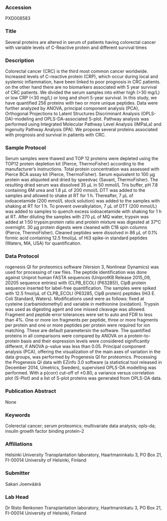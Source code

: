 ### Accession
PXD008583

### Title
Several proteins are altered in serum of patients having colorectal cancer with variable levels of C-Reactive protein and different survival times 

### Description
Colorectal cancer (CRC) is the third most common cancer worldwide. Increased levels of C-reactive protein (CRP), which occur during local and systemic inflammation, have been linked to poor prognosis in CRC patients. on the other hand there are no biomarkers associated with 5 year survival of CRC patients. We divided the serum samples into either high (>30 mg/L) or low CRP (<30 mg/L) or long and short 5-year survival. In this study, we have quantified 256 proteins with two or more unique peptides. Data were further analyzed by ANOVA, principal component analysis (PCA), Orthogonal Projections to Latent Structures Discriminant Analysis (OPLS-DA)-modeling and OPLS-DA-associated S-plot. Pathway analysis was performed using Integrated Molecular Pathway Level Analysis (IMPaLa) and Ingenuity Pathway Analysis (IPA). We propose several proteins associated with prognosis and survival in patients with CRC.

### Sample Protocol
Serum samples were thawed and TOP 12 proteins were depleted using the TOP12 protein depletion kit (Pierce, ThermoFisher) according to the manufacturer’s instructions. Total protein concentration was assessed with Pierce BCA assay kit (Pierce, ThermoFisher). Serum equivalent to 100 μg protein was aliquoted and dried by speedvac (Savant, ThermoFisher). The resulting dried serum was dissolved 35 μL in 50 mmol/L Tris buffer, pH 7.8 containing 6M urea and 1.8 μL of 200 mmol/L DTT was added to the samples and allowed to shake at RT for 1 h. Thereafter, 7 μL of iodoacetamide (200 mmol/L stock solution) was added to the samples with shaking at RT for 1 h. To prevent overalkylation, 7 μL of DTT (200 mmol/L) was added to samples to quench excess iodoacetamide with shaking for 1 h at RT. After diluting the samples with 270 μL of MQ water, trypsin was added at 1:50 trypsin:protein ratio and protein mixture was digested at 37°C overnight. 30 μg protein digests were cleaned with C18 spin columns (Pierce, ThermoFisher). Cleaned peptides were dissolved in 86 μL of 0.1% formic acid containing 12.5 fmol/μL of Hi3 spike-in standard peptides (Waters, MA, USA) for quantification.

### Data Protocol
rogenesis QI for proteomics software (Version 3, Nonlinear Dynamics) was used for processing of raw files. The peptide identification was done against Uniprot human FASTA sequences (UniprotKB Release 2015_09, 20205 sequence entries) with (CLPB_ECOLI (P63285)), ClpB protein sequence inserted for label-free quantification. The samples were spiked with 12.5 fmol/µL of CLPB_ECOLI (P63285, ClpB protein) peptides (Hi3 E. Coli Standard, Waters). Modifications used were as follows: fixed at cysteine (carbamidomethyl) and variable in methionine (oxidation). Trypsin was used as digesting agent and one missed cleavage was allowed. Fragment and peptide error tolerances were set to auto and FDR to less than 4%. One or more ion fragments per peptide, three or more fragments per protein and one or more peptides per protein were required for ion matching. These are default parametersin the software. The quantified proteins in all comparisons were compared by ANOVA on a protein-to-protein basis and their expression levels were considered significantly different, if ANOVA p-value was less than 0.05. Principal component analysis (PCA), offering the visualization of the main axes of variation in the data groups, was performed by Progenesis QI for proteomics. Processing the Progenesis QI data with EZinfo 3.0 software (a statistical tool released in December 2014, Umetrics, Sweden), supervised OPLS-DA modelling was performed. With a p(corr) cut-off of ±0.80, a variance versus correlation plot (S-Plot) and a list of S-plot proteins was generated from OPLS-DA data.

### Publication Abstract
None

### Keywords
Colerectal cancer; serum proteomics; multivariate data analysis; opls-da; insulin growth factor binding protein-2

### Affiliations
Helsinki University
Transplantation laboratory, Haartmaninkatu 3, PO Box 21, FI-00014 University of Helsinki, Finland

### Submitter
Sakari Joenväärä

### Lab Head
Dr Risto Renkonen
Transplantation laboratory, Haartmaninkatu 3, PO Box 21, FI-00014 University of Helsinki, Finland


